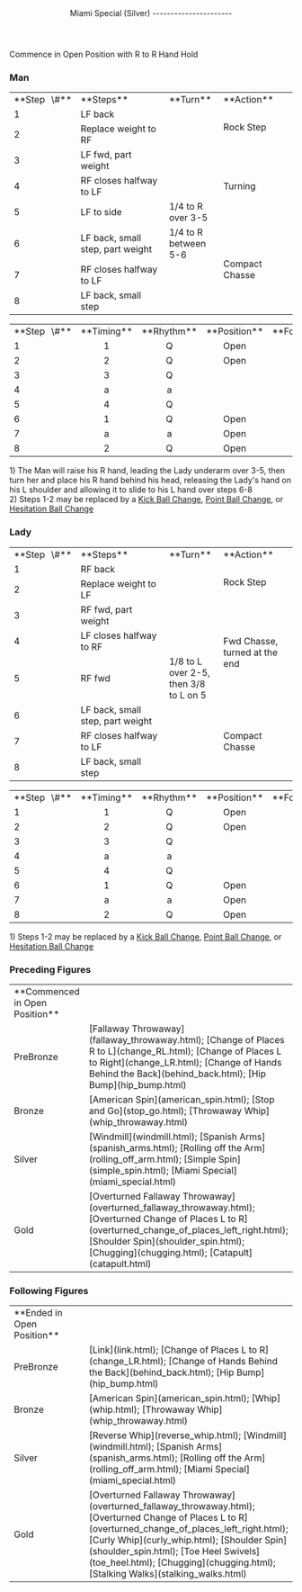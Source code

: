 <header>Miami Special (Silver)
----------------------

 </header>Commence in Open Position with R to R Hand Hold

### Man

 <table class="style1"> <tbody><tr> <td style="width:10%">**Step<span style="color:white">\_</span>\#**</td> <td style="width:40%">**Steps**</td> <td style="width:20%">**Turn**</td> <td style="width:30%">**Action**</td> </tr> <tr> <td>1</td> <td>LF back</td> <td> </td> <td rowspan="2">Rock Step</td> </tr> <tr> <td>2</td> <td>Replace weight to RF</td> <td> </td> </tr> <tr> <td>3</td> <td>LF fwd, part weight</td> <td> </td> <td rowspan="3">Turning</td> </tr> <tr> <td>4</td> <td>RF closes halfway to LF</td> <td> </td> </tr> <tr> <td>5</td> <td>LF to side</td> <td>1/4 to R over 3-5</td> </tr> <tr> <td>6</td> <td>LF back, small step, part weight</td> <td>1/4 to R between 5-6</td> <td rowspan="3">Compact Chasse</td> </tr> <tr> <td>7</td> <td>RF closes halfway to LF</td> <td> </td> </tr> <tr> <td>8</td> <td>LF back, small step</td> <td> </td> </tr> </tbody></table>

 <table class="style1"> <tbody><tr> <td style="width:10%">**Step<span style="color:white">\_</span>\#**</td> <td style="width:20%;text-align:center">**Timing**</td> <td style="width:20%;text-align:center">**Rhythm**</td> <td style="width:30%;text-align:center">**Position**</td> <td style="width:20%;text-align:right">**Footwork**</td> </tr> <tr> <td>1</td> <td style="text-align:center">1</td> <td style="text-align:center">Q</td> <td style="text-align:center">Open</td> <td style="text-align:right">BF</td> </tr> <tr> <td>2</td> <td style="text-align:center">2</td> <td style="text-align:center">Q</td> <td style="text-align:center">Open</td> <td style="text-align:right">BF</td> </tr> <tr> <td>3</td> <td style="text-align:center">3</td> <td style="text-align:center">Q</td> <td style="text-align:center"> </td> <td style="text-align:right">B</td> </tr> <tr> <td>4</td> <td style="text-align:center">a</td> <td style="text-align:center">a</td> <td style="text-align:center"> </td> <td style="text-align:right">B</td> </tr> <tr> <td>5</td> <td style="text-align:center">4</td> <td style="text-align:center">Q</td> <td style="text-align:center"> </td> <td style="text-align:right">BF</td> </tr> <tr> <td>6</td> <td style="text-align:center">1</td> <td style="text-align:center">Q</td> <td style="text-align:center">Open</td> <td style="text-align:right">B</td> </tr> <tr> <td>7</td> <td style="text-align:center">a</td> <td style="text-align:center">a</td> <td style="text-align:center">Open</td> <td style="text-align:right">B</td> </tr> <tr> <td>8</td> <td style="text-align:center">2</td> <td style="text-align:center">Q</td> <td style="text-align:center">Open</td> <td style="text-align:right">BF</td> </tr> </tbody></table>

1\) The Man will raise his R hand, leading the Lady underarm over 3-5, then turn her and place his R hand behind his head, releasing the Lady's hand on his L shoulder and allowing it to slide to his L hand over steps 6-8  
 2) Steps 1-2 may be replaced by a [Kick Ball Change](../technique/j_kick_ball_change.html), [Point Ball Change](../technique/j_point_ball_change.html), or [Hesitation Ball Change](../technique/j_hesitation_ball_change.html)

### Lady

 <table class="style1"> <tbody><tr> <td style="width:10%">**Step<span style="color:white">\_</span>\#**</td> <td style="width:40%">**Steps**</td> <td style="width:20%">**Turn**</td> <td style="width:30%">**Action**</td> </tr> <tr> <td>1</td> <td>RF back</td> <td> </td> <td rowspan="2">Rock Step</td> </tr> <tr> <td>2</td> <td>Replace weight to LF</td> <td> </td> </tr> <tr> <td>3</td> <td>RF fwd, part weight</td> <td> </td> <td rowspan="3">Fwd Chasse, turned at the end</td> </tr> <tr> <td>4</td> <td>LF closes halfway to RF</td> <td> </td> </tr> <tr> <td>5</td> <td>RF fwd</td> <td>1/8 to L over 2-5, then 3/8 to L on 5</td> </tr> <tr> <td>6</td> <td>LF back, small step, part weight</td> <td> </td> <td rowspan="3">Compact Chasse</td> </tr> <tr> <td>7</td> <td>RF closes halfway to LF</td> <td> </td> </tr> <tr> <td>8</td> <td>LF back, small step</td> <td> </td> </tr> </tbody></table>

 <table class="style1"> <tbody><tr> <td style="width:10%">**Step<span style="color:white">\_</span>\#**</td> <td style="width:20%;text-align:center">**Timing**</td> <td style="width:20%;text-align:center">**Rhythm**</td> <td style="width:30%;text-align:center">**Position**</td> <td style="width:20%;text-align:right">**Footwork**</td> </tr> <tr> <td>1</td> <td style="text-align:center">1</td> <td style="text-align:center">Q</td> <td style="text-align:center">Open</td> <td style="text-align:right">BF</td> </tr> <tr> <td>2</td> <td style="text-align:center">2</td> <td style="text-align:center">Q</td> <td style="text-align:center">Open</td> <td style="text-align:right">BF</td> </tr> <tr> <td>3</td> <td style="text-align:center">3</td> <td style="text-align:center">Q</td> <td style="text-align:center"> </td> <td style="text-align:right">B</td> </tr> <tr> <td>4</td> <td style="text-align:center">a</td> <td style="text-align:center">a</td> <td style="text-align:center"> </td> <td style="text-align:right">B</td> </tr> <tr> <td>5</td> <td style="text-align:center">4</td> <td style="text-align:center">Q</td> <td style="text-align:center"> </td> <td style="text-align:right">BF</td> </tr> <tr> <td>6</td> <td style="text-align:center">1</td> <td style="text-align:center">Q</td> <td style="text-align:center">Open</td> <td style="text-align:right">B</td> </tr> <tr> <td>7</td> <td style="text-align:center">a</td> <td style="text-align:center">a</td> <td style="text-align:center">Open</td> <td style="text-align:right">B</td> </tr> <tr> <td>8</td> <td style="text-align:center">2</td> <td style="text-align:center">Q</td> <td style="text-align:center">Open</td> <td style="text-align:right">BF</td> </tr> </tbody></table>

1\) Steps 1-2 may be replaced by a [Kick Ball Change](../technique/j_kick_ball_change.html), [Point Ball Change](../technique/j_point_ball_change.html), or [Hesitation Ball Change](../technique/j_hesitation_ball_change.html)

### Preceding Figures

 <table> <tbody><tr> <td style="width:30%">**Commenced in Open Position**</td> <td> </td> </tr> <tr> <td>PreBronze</td> <td> [Fallaway Throwaway](fallaway_throwaway.html); [Change of Places R to L](change_RL.html); [Change of Places L to Right](change_LR.html); [Change of Hands Behind the Back](behind_back.html); [Hip Bump](hip_bump.html) </td> </tr> <tr> <td>Bronze</td> <td> [American Spin](american_spin.html); [Stop and Go](stop_go.html); [Throwaway Whip](whip_throwaway.html) </td> </tr> <tr> <td>Silver</td> <td> [Windmill](windmill.html); [Spanish Arms](spanish_arms.html); [Rolling off the Arm](rolling_off_arm.html); [Simple Spin](simple_spin.html); [Miami Special](miami_special.html) </td> </tr> <tr> <td>Gold</td> <td> [Overturned Fallaway Throwaway](overturned_fallaway_throwaway.html); [Overturned Change of Places L to R](overturned_change_of_places_left_right.html); [Shoulder Spin](shoulder_spin.html); [Chugging](chugging.html); [Catapult](catapult.html) </td> </tr> </tbody></table>

### Following Figures

 <table> <tbody><tr> <td style="width:30%">**Ended in Open Position**</td> <td> </td> </tr> <tr> <td>PreBronze</td> <td> [Link](link.html); [Change of Places L to R](change_LR.html); [Change of Hands Behind the Back](behind_back.html); [Hip Bump](hip_bump.html) </td> </tr> <tr> <td>Bronze</td> <td> [American Spin](american_spin.html); [Whip](whip.html); [Throwaway Whip](whip_throwaway.html) </td> </tr> <tr> <td>Silver</td> <td> [Reverse Whip](reverse_whip.html); [Windmill](windmill.html); [Spanish Arms](spanish_arms.html); [Rolling off the Arm](rolling_off_arm.html); [Miami Special](miami_special.html) </td> </tr> <tr> <td>Gold</td> <td> [Overturned Fallaway Throwaway](overturned_fallaway_throwaway.html); [Overturned Change of Places L to R](overturned_change_of_places_left_right.html); [Curly Whip](curly_whip.html); [Shoulder Spin](shoulder_spin.html); [Toe Heel Swivels](toe_heel.html); [Chugging](chugging.html); [Stalking Walks](stalking_walks.html) </td> </tr> </tbody></table>